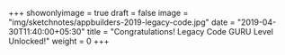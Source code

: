 +++
showonlyimage = true
draft = false
image = "img/sketchnotes/appbuilders-2019-legacy-code.jpg"
date = "2019-04-30T11:40:00+05:30"
title = "Congratulations! Legacy Code GURU Level Unlocked!"
weight = 0
+++
